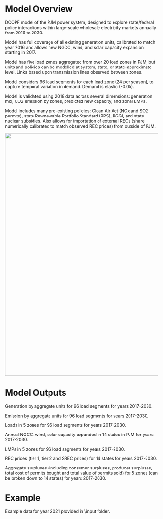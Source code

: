 # Model Overview
DCOPF model of the PJM power system, designed to explore state/federal policy interactions within large-scale wholesale electricity markets annually from 2016 to 2030. 

Model has full coverage of all existing generation units, calibrated to match year 2016 and allows new NGCC,  wind, and solar capacity expansion starting in 2017.

Model has five load zones aggregated from over 20 load zones in PJM, but units and policies can be modelled at system, state, or state-approximate level. Links based upon transmission lines observed  between  zones.

Model considers 96 load segments  for each load zone  (24 per season), to capture temporal variation in demand.  Demand  is elastic (-0.05).

Model is validated using 2018 data across several dimensions: generation mix, CO2 emission by zones, predicted new capacity, and zonal LMPs.

Model includes many pre-existing policies: Clean Air Act (NOx and SO2 permits), state Rewnewable Portfolio Standard (RPS), RGGI, and state nuclear subsidies. Also allows for importation of external RECs (share numerically calibrated to match observed REC prices) from outside of PJM.

<img src="https://user-images.githubusercontent.com/56058936/92846050-a456bf00-f3b5-11ea-9025-6898a131767b.png" width="800">

# Model Outputs
Generation by aggregate units for 96 load segments for years 2017-2030.

Emission by aggregate units for 96 load segments for years 2017-2030.

Loads in 5 zones for 96 load segments for years 2017-2030.

Annual NGCC, wind, solar capacity expanded in 14 states in PJM for years 2017-2030.

LMPs in 5 zones for 96 load segments for years 2017-2030.

REC prices (tier 1, tier 2 and SREC prices) for 14 states for years 2017-2030.

Aggregate surpluses (including consumer surpluses, producer surpluses, total cost of permits bought and total value of permits sold) for 5 zones (can be broken down to 14 states) for years 2017-2030.

# Example
Example data for year 2021 provided in \input folder. 
